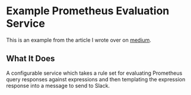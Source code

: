 # Example Prometheus Evaluation Service

This is an example from the article I wrote over on [medium](https://alexsniffin.medium.com/building-a-prometheus-expression-evaluation-service-in-go-ea58f0cc406).

## What It Does

A configurable service which takes a rule set for evaluating Prometheus query responses against expressions and then templating the expression response into a message to send to Slack.